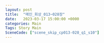 ```yaml
---
layout: post
title:  "메인_회상_013~028장"
date:   2023-03-17 15:00:00 +0000
categories: Main
Tags: Story Main
SceneCode: ["scene_skip_cp013-028_q1_s10"]
---
```

